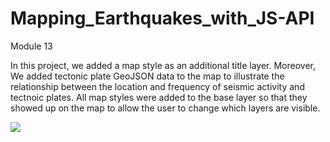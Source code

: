 # Mapping_Earthquakes_with_JS-API
Module 13


In this project, we added a map style as an additional title layer. Moreover, We added tectonic plate GeoJSON data to the map to illustrate the relationship between the location and frequency of seismic activity and tectnoic plates. All map styles were added to the base layer so that they showed up on the map to allow the user to change which layers are visible. 

![](map)
